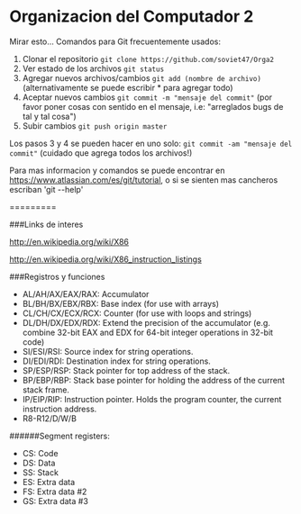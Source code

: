 Organizacion del Computador 2
=========
Mirar esto...
Comandos para Git frecuentemente usados:

1. Clonar el repositorio `git clone https://github.com/soviet47/Orga2`
2. Ver estado de los archivos `git status`
3. Agregar nuevos archivos/cambios `git add (nombre de archivo)` (alternativamente se puede escribir * para agregar todo)
4. Aceptar nuevos cambios `git commit -m "mensaje del commit"` (por favor poner cosas con sentido en el mensaje, i.e: "arreglados bugs de tal y tal cosa")
5. Subir cambios `git push origin master`

Los pasos 3 y 4 se pueden hacer en uno solo: `git commit -am "mensaje del commit"` (cuidado que agrega todos los archivos!)

Para mas informacion y comandos se puede encontrar en https://www.atlassian.com/es/git/tutorial, o si se sienten mas cancheros escriban 'git --help'


=========

###Links de interes

http://en.wikipedia.org/wiki/X86

http://en.wikipedia.org/wiki/X86_instruction_listings

###Registros y funciones

* AL/AH/AX/EAX/RAX: Accumulator
* BL/BH/BX/EBX/RBX: Base index (for use with arrays)
* CL/CH/CX/ECX/RCX: Counter (for use with loops and strings)
* DL/DH/DX/EDX/RDX: Extend the precision of the accumulator (e.g. combine 32-bit EAX  and EDX for 64-bit integer operations in 32-bit code)
* SI/ESI/RSI: Source index for string operations.
* DI/EDI/RDI: Destination index for string operations.
* SP/ESP/RSP: Stack pointer for top address of the stack.
* BP/EBP/RBP: Stack base pointer for holding the address of the current stack frame.
* IP/EIP/RIP: Instruction pointer. Holds the program counter, the current instruction  address.
* R8-R12/D/W/B

######Segment registers:

* CS: Code
* DS: Data
* SS: Stack
* ES: Extra data
* FS: Extra data #2
* GS: Extra data #3
